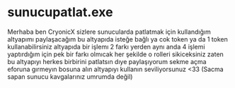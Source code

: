 # sunucupatlat.exe
Merhaba ben CryonicX sizlere sunucularda patlatmak için kullandığım altyapımı paylaşacağım bu altyapıda isteğe bağlı ya cok token ya da 1 token kullanabilirsiniz altyapıda bir işlemı 2 farkı yerden aynı anda  4 işlemi yaptırdığım için pek bir farkı olmıcak her şekilde o rolleri sikiceksiniz zaten bu altyapıyı herkes birbirini patlatsın dıye paylaşıyorum sekme açma eforuna gırmeyın bosuna alın altyapıyı kullanın seviliyorsunuz &lt;33 (Sacma sapan sunucu kavgalarınız umrumda değil)
